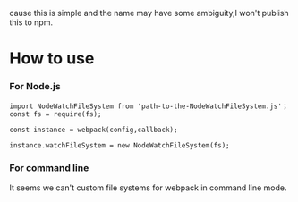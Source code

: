 cause this is simple and the name may have some ambiguity,I won't publish this to npm.
# How to use
### For Node.js
```
import NodeWatchFileSystem from 'path-to-the-NodeWatchFileSystem.js'；
const fs = require(fs);

const instance = webpack(config,callback);

instance.watchFileSystem = new NodeWatchFileSystem(fs);
```
### For command line

It seems we can't custom file systems for webpack in command line mode.
